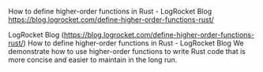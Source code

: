
How to define higher-order functions in Rust - LogRocket Blog
https://blog.logrocket.com/define-higher-order-functions-rust/

LogRocket Blog (https://blog.logrocket.com/define-higher-order-functions-rust/)
How to define higher-order functions in Rust - LogRocket Blog
We demonstrate how to use higher-order functions to write Rust code that is more concise and easier to maintain in the long run.


